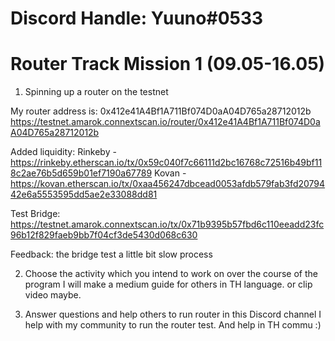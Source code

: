 # Discord Handle: Yuuno#0533

# Router Track Mission 1 (09.05-16.05)


1. Spinning up a router on the testnet

My router address is: 0x412e41A4Bf1A711Bf074D0aA04D765a28712012b
                      https://testnet.amarok.connextscan.io/router/0x412e41A4Bf1A711Bf074D0aA04D765a28712012b

Added liquidity: Rinkeby - https://rinkeby.etherscan.io/tx/0x59c040f7c66111d2bc16768c72516b49bf118c2ae76b5d659b01ef7190a67789
                 Kovan -   https://kovan.etherscan.io/tx/0xaa456247dbcead0053afdb579fab3fd2079442e6a5553595dd5ae2e33088dd81


Test Bridge:     https://testnet.amarok.connextscan.io/tx/0x71b9395b57fbd6c110eeadd23fc96b12f829faeb9bb7f04cf3de5430d068c630



Feedback: the bridge test a little bit slow process


2. Choose the activity which you intend to work on over the course of the program
    I will make a medium guide for others in TH language. or clip video maybe.


3. Answer questions and help others to run router in this Discord channel
    I help with my community to run the router test. And help in TH commu :)  

